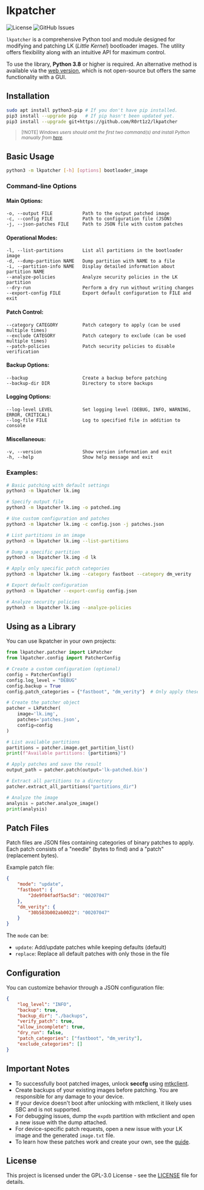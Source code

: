 # lkpatcher

![License](https://img.shields.io/github/license/R0rt1z2/lkpatcher)
![GitHub Issues](https://img.shields.io/github/issues-raw/R0rt1z2/lkpatcher?color=red)

`lkpatcher` is a comprehensive Python tool and module designed for modifying and patching LK (_Little Kernel_) bootloader images. The utility offers flexibility along with an intuitive API for maximum control.

To use the library, **Python 3.8** or higher is required. An alternative method is available via the [web version](https://lkpatcher.r0rt1z2.com/), which is not open-source but offers the same functionality with a GUI.

## Installation

```bash
sudo apt install python3-pip # If you don't have pip installed.
pip3 install --upgrade pip   # If pip hasn't been updated yet.
pip3 install --upgrade git+https://github.com/R0rt1z2/lkpatcher
```
> <small>[!NOTE]
> _Windows users should omit the first two command(s) and install Python manually from [here](https://www.python.org/downloads/)._</small>

## Basic Usage

```bash
python3 -m lkpatcher [-h] [options] bootloader_image
```

### Command-line Options

#### Main Options:
```
-o, --output FILE           Path to the output patched image
-c, --config FILE           Path to configuration file (JSON)
-j, --json-patches FILE     Path to JSON file with custom patches
```

#### Operational Modes:
```
-l, --list-partitions       List all partitions in the bootloader image
-d, --dump-partition NAME   Dump partition with NAME to a file
-i, --partition-info NAME   Display detailed information about partition NAME
--analyze-policies          Analyze security policies in the LK partition
--dry-run                   Perform a dry run without writing changes
--export-config FILE        Export default configuration to FILE and exit
```

#### Patch Control:
```
--category CATEGORY         Patch category to apply (can be used multiple times)
--exclude CATEGORY          Patch category to exclude (can be used multiple times)
--patch-policies            Patch security policies to disable verification
```

#### Backup Options:
```
--backup                    Create a backup before patching
--backup-dir DIR            Directory to store backups
```

#### Logging Options:
```
--log-level LEVEL           Set logging level (DEBUG, INFO, WARNING, ERROR, CRITICAL)
--log-file FILE             Log to specified file in addition to console
```

#### Miscellaneous:
```
-v, --version               Show version information and exit
-h, --help                  Show help message and exit
```

### Examples:

```bash
# Basic patching with default settings
python3 -m lkpatcher lk.img

# Specify output file
python3 -m lkpatcher lk.img -o patched.img

# Use custom configuration and patches
python3 -m lkpatcher lk.img -c config.json -j patches.json

# List partitions in an image
python3 -m lkpatcher lk.img --list-partitions

# Dump a specific partition
python3 -m lkpatcher lk.img -d lk

# Apply only specific patch categories
python3 -m lkpatcher lk.img --category fastboot --category dm_verity

# Export default configuration
python3 -m lkpatcher --export-config config.json

# Analyze security policies
python3 -m lkpatcher lk.img --analyze-policies
```

## Using as a Library

You can use lkpatcher in your own projects:

```python
from lkpatcher.patcher import LkPatcher
from lkpatcher.config import PatcherConfig

# Create a custom configuration (optional)
config = PatcherConfig()
config.log_level = "DEBUG"
config.backup = True
config.patch_categories = {"fastboot", "dm_verity"}  # Only apply these categories

# Create the patcher object
patcher = LkPatcher(
    image='lk.img',
    patches='patches.json',
    config=config
)

# List available partitions
partitions = patcher.image.get_partition_list()
print(f"Available partitions: {partitions}")

# Apply patches and save the result
output_path = patcher.patch(output='lk-patched.bin')

# Extract all partitions to a directory
patcher.extract_all_partitions("partitions_dir")

# Analyze the image
analysis = patcher.analyze_image()
print(analysis)
```

## Patch Files

Patch files are JSON files containing categories of binary patches to apply. Each patch consists of a "needle" (bytes to find) and a "patch" (replacement bytes).

Example patch file:
```json
{
    "mode": "update",
    "fastboot": {
        "2de9f04fadf5ac5d": "00207047"
    },
    "dm_verity": {
        "30b583b002ab0022": "00207047"
    }
}
```

The `mode` can be:
- `update`: Add/update patches while keeping defaults (default)
- `replace`: Replace all default patches with only those in the file

## Configuration

You can customize behavior through a JSON configuration file:

```json
{
    "log_level": "INFO",
    "backup": true,
    "backup_dir": "./backups",
    "verify_patch": true,
    "allow_incomplete": true,
    "dry_run": false,
    "patch_categories": ["fastboot", "dm_verity"],
    "exclude_categories": []
}
```

## Important Notes

- To successfully boot patched images, unlock **seccfg** using [mtkclient](https://github.com/bkerler/mtkclient).
- Create backups of your existing images before patching. You are responsible for any damage to your device.
- If your device doesn't boot after unlocking with mtkclient, it likely uses SBC and is not supported.
- For debugging issues, dump the `expdb` partition with mtkclient and open a new issue with the dump attached.
- For device-specific patch requests, open a new issue with your LK image and the generated `image.txt` file.
- To learn how these patches work and create your own, see the [guide](https://blog.r0rt1z2.com/patch-mediatek-bootloader-images-lk.html).

## License

This project is licensed under the GPL-3.0 License - see the [LICENSE](https://github.com/R0rt1z2/lkpatcher/tree/master/LICENSE) file for details.

